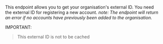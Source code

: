 This endpoint allows you to get your organisation's external ID. You need the external ID for registering a new account. _note: The endpoint will return an error if no accounts have previously been added to the organisation._

IMPORTANT:

> This external ID is not to be cached
